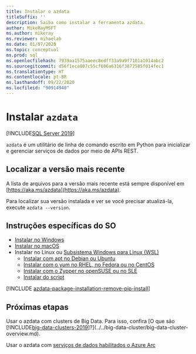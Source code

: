 ```yaml
---
title: Instalar o azdata
titleSuffix: ''
description: Saiba como instalar a ferramenta azdata.
author: MikeRayMSFT
ms.author: mikeray
ms.reviewer: mihaelab
ms.date: 01/07/2020
ms.topic: conceptual
ms.prod: sql
ms.openlocfilehash: 7939aa1575aaeec8edff33a9a9f7101a1014abc2
ms.sourcegitcommit: d56f1eca807c55cf606a6316f3872585f014fec1
ms.translationtype: HT
ms.contentlocale: pt-BR
ms.lasthandoff: 09/22/2020
ms.locfileid: "90914940"
---
```

# <a name="install-azdata"></a>Instalar `azdata`

[!INCLUDE[SQL Server 2019](../../includes/applies-to-version/azdata.md)]

`azdata` é um utilitário de linha de comando escrito em Python para inicializar e gerenciar serviços de dados por meio de APIs REST. 

## <a name="find-latest-version"></a>Localizar a versão mais recente

A lista de arquivos para a versão mais recente está sempre disponível em [https://aka.ms/azdata](https://aka.ms/azdata).

Para localizar sua versão instalada e ver se você precisar atualizá-la, execute `azdata --version`.

## <a name="os-specific-instructions"></a>Instruções específicas do SO

* [Instalar no Windows](../install/deploy-install-azdata-installer.md)
* [Instalar no macOS](../install/deploy-install-azdata-macos.md)
* Instalar no Linux ou [Subsistema Windows para Linux (WSL)](/windows/wsl/about/)
   * [Instalar com apt no Debian ou Ubuntu](../install/deploy-install-azdata-linux-package.md)
   * [Instalar com o yum no RHEL, no Fedora ou no CentOS](../install/deploy-install-azdata-yum.md)
   * [Instalar com o Zypper no openSUSE ou no SLE](../install/deploy-install-azdata-zypper.md)
   * [Instalar do script](../install/deploy-install-azdata-pip.md)

[!INCLUDE [azdata-package-installation-remove-pip-install](../../includes/azdata-package-installation-remove-pip-install.md)]

## <a name="next-steps"></a>Próximas etapas

Usar o azdata com clusters de Big Data. Para isso, confira [O que são [!INCLUDE[big-data-clusters-2019](../../includes/ssbigdataclusters-ver15.md)]?](../../big-data-cluster/big-data-cluster-overview.md).

Usar o azdata com [serviços de dados habilitados o Azure Arc](/azure/azure-arc/data/)
